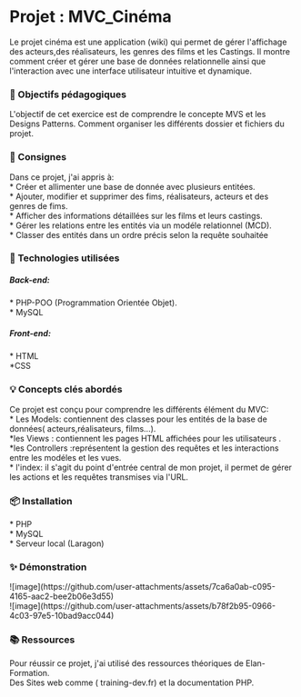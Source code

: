 <h1>Projet : MVC_Cinéma</h1>
Le projet cinéma est une application (wiki) qui permet de gérer l'affichage des acteurs,des réalisateurs, les genres des films et les Castings.
Il montre comment créer et gérer une base de données relationnelle ainsi que l'interaction avec une interface utilisateur intuitive et dynamique. 
<h3>🎯 Objectifs pédagogiques</h3>
 L'objectif de cet exercice est de comprendre le concepte MVS et les Designs Patterns. Comment organiser les différents dossier et fichiers du projet.
<h3>📝 Consignes</h3>
Dans ce projet, j'ai appris à:<br>
* Créer et allimenter une base de donnée avec plusieurs entitées.<br>
* Ajouter, modifier et supprimer des fims, réalisateurs, acteurs et des genres de fims.<br>
* Afficher des informations détaillées sur les films et leurs castings.<br>
* Gérer les relations entre les entités via un modéle relationnel (MCD).<br>
* Classer des entités dans un ordre précis selon la requête souhaitée<br>
 

<h3>🔧 Technologies utilisées</h3>
<h5>Back-end:</h5>
* PHP-POO (Programmation Orientée Objet).<br>
* MySQL<br>
<h5>Front-end:</h5>
* HTML<br>
*CSS
  
<h3>💡 Concepts clés abordés</h3>
 Ce projet est conçu pour comprendre les différents élément du MVC:<br>
 * Les Models: contiennent des classes pour les entités de la base de données( acteurs,réalisateurs, films...).<br>
 *les Views : contiennent les pages HTML affichées pour les utilisateurs .<br>
 *les Controllers :représentent la gestion des requêtes et les interactions entre les modéles et les vues.<br>
 * l'index: il s'agit du point d'entrée central de mon projet, il permet de gérer les actions et les requêtes transmises via l'URL.<br>
 
<h3>📦 Installation</h3>
* PHP <br>
* MySQL<br>
* Serveur local (Laragon)<br>
 
<h3>✨ Démonstration</h3>
![image](https://github.com/user-attachments/assets/7ca6a0ab-c095-4165-aac2-bee2b06e3d55)<br>
![image](https://github.com/user-attachments/assets/b78f2b95-0966-4c03-97e5-10bad9acc044)


<h3>📚 Ressources</h3>
 Pour réussir ce projet, j'ai utilisé des ressources théoriques de Elan-Formation.<br>
 Des Sites web comme ( training-dev.fr) et la documentation PHP.
